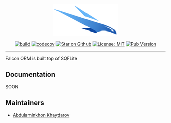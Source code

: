 <p align="center">            
<img src="https://raw.githubusercontent.com/webdastur/falcon/master/docs/assets/falcon_logo.png" height="100" alt="Bloc" />            
</p>            

<p align="center">            
<a href="https://github.com/webdastur/falcon/actions"><img src="https://github.com/webdastur/falcon/workflows/falcon/badge.svg" alt="build"></a>            
<a href="https://codecov.io/gh/webdastur/falcon"><img src="https://codecov.io/gh/webdastur/falcon/branch/master/graph/badge.svg" alt="codecov"></a>            
<a href="https://github.com/webdastur/falcon"><img src="https://img.shields.io/github/stars/webdastur/falcon.svg?style=flat&logo=github&colorB=deeppink&label=stars" alt="Star on Github"></a>            
<a href="https://opensource.org/licenses/MIT"><img src="https://img.shields.io/badge/license-MIT-purple.svg" alt="License: MIT"></a>            
<a href="https://pub.dev/packages/falcon_query">  
<img alt="Pub Version" src="https://img.shields.io/pub/v/falcon">  
</a>  
</p>          
          
---  

Falcon ORM is built top of SQFLite

## Documentation
SOON

## Maintainers

- [Abdulaminkhon Khaydarov](https://github.com/webdastur)

